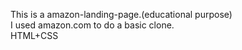 This is a amazon-landing-page.(educational purpose)
<br>
I used amazon.com to do a basic clone.
<br>
HTML+CSS